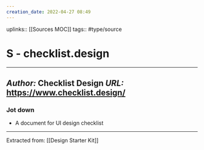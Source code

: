```yaml
---
creation_date: 2022-04-27 08:49
---
```


uplinks:: [[Sources MOC]]
tags:: #type/source 

# S - checklist.design
---
*Author:* Checklist Design
*URL:* https://www.checklist.design/
-
### Jot down
- A document for UI design checklist

---
Extracted from: [[Design Starter Kit]]
